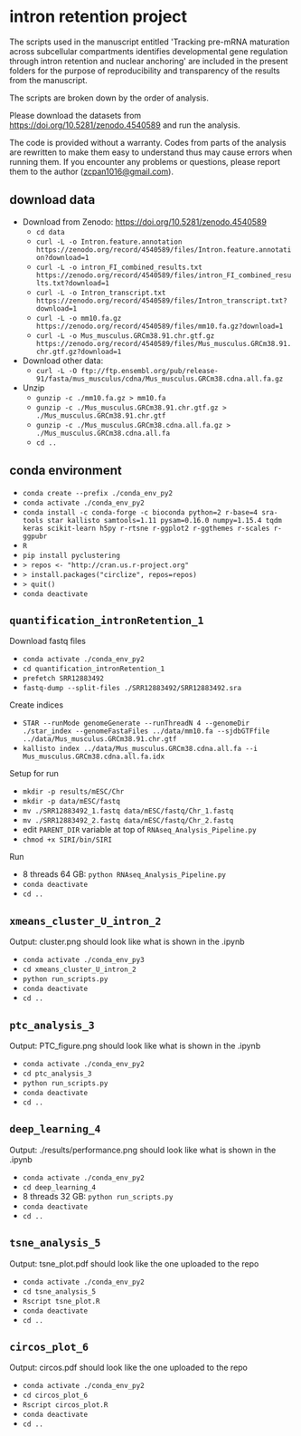 # intron retention project

The scripts used in the manuscript entitled 'Tracking pre-mRNA maturation across subcellular compartments identifies developmental gene regulation through intron retention and nuclear anchoring' are included in the present folders for the purpose of reproducibility and transparency of the results from the manuscript.

The scripts are broken down by the order of analysis.

Please download the datasets from https://doi.org/10.5281/zenodo.4540589 and run the analysis.

The code is provided without a warranty. Codes from parts of the analysis are rewritten to make them easy to understand thus may cause errors when running them. If you encounter any problems or questions, please report them to the author (zcpan1016@gmail.com).

## download data

* Download from Zenodo: https://doi.org/10.5281/zenodo.4540589
  + `cd data`
  + `curl -L -o Intron.feature.annotation https://zenodo.org/record/4540589/files/Intron.feature.annotation?download=1`
  + `curl -L -o intron_FI_combined_results.txt https://zenodo.org/record/4540589/files/intron_FI_combined_results.txt?download=1`
  + `curl -L -o Intron_transcript.txt https://zenodo.org/record/4540589/files/Intron_transcript.txt?download=1`
  + `curl -L -o mm10.fa.gz https://zenodo.org/record/4540589/files/mm10.fa.gz?download=1`
  + `curl -L -o Mus_musculus.GRCm38.91.chr.gtf.gz https://zenodo.org/record/4540589/files/Mus_musculus.GRCm38.91.chr.gtf.gz?download=1`
* Download other data:
  + `curl -L -O ftp://ftp.ensembl.org/pub/release-91/fasta/mus_musculus/cdna/Mus_musculus.GRCm38.cdna.all.fa.gz`
* Unzip
  + `gunzip -c ./mm10.fa.gz > mm10.fa`
  + `gunzip -c ./Mus_musculus.GRCm38.91.chr.gtf.gz > ./Mus_musculus.GRCm38.91.chr.gtf`
  + `gunzip -c ./Mus_musculus.GRCm38.cdna.all.fa.gz > ./Mus_musculus.GRCm38.cdna.all.fa`
  + `cd ..`

## conda environment

* `conda create --prefix ./conda_env_py2`
* `conda activate ./conda_env_py2`
* `conda install -c conda-forge -c bioconda python=2 r-base=4 sra-tools star kallisto samtools=1.11 pysam=0.16.0 numpy=1.15.4 tqdm keras scikit-learn h5py r-rtsne r-ggplot2 r-ggthemes r-scales r-ggpubr`
* `R`
* `pip install pyclustering`
* `> repos <- "http://cran.us.r-project.org"`
* `> install.packages("circlize", repos=repos)`
* `> quit()`
* `conda deactivate`

## `quantification_intronRetention_1`

Download fastq files

* `conda activate ./conda_env_py2`
* `cd quantification_intronRetention_1`
* `prefetch SRR12883492`
* `fastq-dump --split-files ./SRR12883492/SRR12883492.sra`

Create indices

* `STAR --runMode genomeGenerate --runThreadN 4 --genomeDir ./star_index --genomeFastaFiles ../data/mm10.fa --sjdbGTFfile ../data/Mus_musculus.GRCm38.91.chr.gtf`
* `kallisto index ../data/Mus_musculus.GRCm38.cdna.all.fa --i Mus_musculus.GRCm38.cdna.all.fa.idx`

Setup for run

* `mkdir -p results/mESC/Chr`
* `mkdir -p data/mESC/fastq`
* `mv ./SRR12883492_1.fastq data/mESC/fastq/Chr_1.fastq`
* `mv ./SRR12883492_2.fastq data/mESC/fastq/Chr_2.fastq`
* edit `PARENT_DIR` variable at top of `RNAseq_Analysis_Pipeline.py`
* `chmod +x SIRI/bin/SIRI`

Run

* 8 threads 64 GB: `python RNAseq_Analysis_Pipeline.py`
* `conda deactivate`
* `cd ..`

## `xmeans_cluster_U_intron_2`

Output: cluster.png should look like what is shown in the .ipynb

* `conda activate ./conda_env_py3`
* `cd xmeans_cluster_U_intron_2`
* `python run_scripts.py`
* `conda deactivate`
* `cd ..`

## `ptc_analysis_3`

Output: PTC_figure.png should look like what is shown in the .ipynb

* `conda activate ./conda_env_py2`
* `cd ptc_analysis_3`
* `python run_scripts.py`
* `conda deactivate`
* `cd ..`

## `deep_learning_4`

Output: ./results/performance.png should look like what is shown in the .ipynb

* `conda activate ./conda_env_py2`
* `cd deep_learning_4`
* 8 threads 32 GB: `python run_scripts.py`
* `conda deactivate`
* `cd ..`

## `tsne_analysis_5`

Output: tsne_plot.pdf should look like the one uploaded to the repo

* `conda activate ./conda_env_py2`
* `cd tsne_analysis_5`
* `Rscript tsne_plot.R`
* `conda deactivate`
* `cd ..`

## `circos_plot_6`

Output: circos.pdf should look like the one uploaded to the repo

* `conda activate ./conda_env_py2`
* `cd circos_plot_6`
* `Rscript circos_plot.R`
* `conda deactivate`
* `cd ..`
